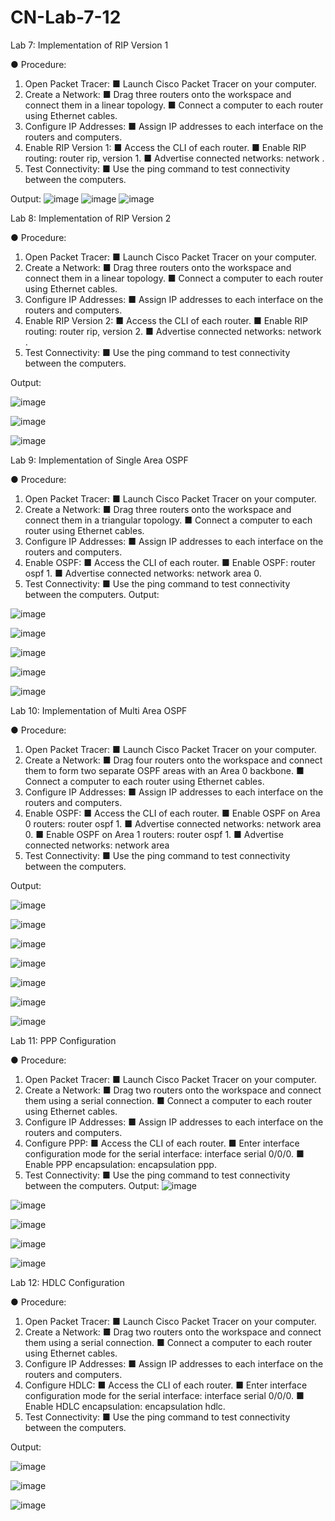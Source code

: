 # CN-Lab-7-12
Lab 7: Implementation of RIP Version 1

● Procedure:
1. Open Packet Tracer:
■ Launch Cisco Packet Tracer on your computer.
2. Create a Network:
■ Drag three routers onto the workspace and connect them in a linear topology.
■ Connect a computer to each router using Ethernet cables.
3. Configure IP Addresses:
■ Assign IP addresses to each interface on the routers and computers.
4. Enable RIP Version 1:
■ Access the CLI of each router.
■ Enable RIP routing: router rip, version 1.
■ Advertise connected networks: network <network address>.
5. Test Connectivity:
■ Use the ping command to test connectivity between the computers.


Output:
![image](https://github.com/user-attachments/assets/a328525b-38e9-4810-838c-18f97c8c177e)
![image](https://github.com/user-attachments/assets/3d23f3a7-3389-434e-80a1-9c27ee759790)
![image](https://github.com/user-attachments/assets/76b4e120-5391-4855-9258-35f88bfc5f5b)
 
Lab 8: Implementation of RIP Version 2

● Procedure:
1. Open Packet Tracer:
■ Launch Cisco Packet Tracer on your computer.
2. Create a Network:
■ Drag three routers onto the workspace and connect them in a linear topology.
■ Connect a computer to each router using Ethernet cables.
3. Configure IP Addresses:
■ Assign IP addresses to each interface on the routers and computers.
4. Enable RIP Version 2:
■ Access the CLI of each router.
■ Enable RIP routing: router rip, version 2.
■ Advertise connected networks: network <network address>.
5. Test Connectivity:
■ Use the ping command to test connectivity between the computers.


Output:

![image](https://github.com/user-attachments/assets/f18bdf82-07ed-4ffa-9928-80ce9e2d8b7a)

 ![image](https://github.com/user-attachments/assets/de4bff13-ba14-41a6-9908-788811756b73)

 ![image](https://github.com/user-attachments/assets/7311d51b-d4e9-448c-8212-d86373d62e3d)
 
Lab 9: Implementation of Single Area OSPF

● Procedure:
1. Open Packet Tracer:
■ Launch Cisco Packet Tracer on your computer.
2. Create a Network:
■ Drag three routers onto the workspace and connect them in a triangular topology.
■ Connect a computer to each router using Ethernet cables.
3. Configure IP Addresses:
■ Assign IP addresses to each interface on the routers and computers.
4. Enable OSPF:
■ Access the CLI of each router.
■ Enable OSPF: router ospf 1.
■ Advertise connected networks: network <network address> area 0.
5. Test Connectivity:
■ Use the ping command to test connectivity between the computers.
Output:


![image](https://github.com/user-attachments/assets/75fcefd3-7a24-49aa-a844-1656ecc3468c)

 
 ![image](https://github.com/user-attachments/assets/cd081959-72de-4a72-b734-14c2db820779)



![image](https://github.com/user-attachments/assets/5ef46504-6ee4-4e49-ba9a-d8c2f4112134)


![image](https://github.com/user-attachments/assets/4d02fec4-8014-43df-acfa-93191d515949)

 
 ![image](https://github.com/user-attachments/assets/f669d402-4d9c-4e33-ab9b-faa8d3a7c657)

 
Lab 10: Implementation of Multi Area OSPF

● Procedure:
1. Open Packet Tracer:
■ Launch Cisco Packet Tracer on your computer.
2. Create a Network:
■ Drag four routers onto the workspace and connect them to form two separate OSPF areas with an Area 0 backbone.
■ Connect a computer to each router using Ethernet cables.
3. Configure IP Addresses:
■ Assign IP addresses to each interface on the routers and computers.
4. Enable OSPF:
■ Access the CLI of each router.
■ Enable OSPF on Area 0 routers: router ospf 1.
■ Advertise connected networks: network <network address> area 0.
■ Enable OSPF on Area 1 routers: router ospf 1.
■ Advertise connected networks: network <network address> area
5. Test Connectivity:
■ Use the ping command to test connectivity between the computers.


Output:


 ![image](https://github.com/user-attachments/assets/886349a1-a16a-4d70-a8bb-dabebccd3567)

 

![image](https://github.com/user-attachments/assets/3366efb5-b1d5-44ca-a483-5d62f25b6acb)


![image](https://github.com/user-attachments/assets/156b6c42-334b-4771-b2e8-f786ae3e4c7b)



![image](https://github.com/user-attachments/assets/d871fad3-65cf-4721-92fb-fa87589f62da)

 
 ![image](https://github.com/user-attachments/assets/13901938-02df-4ac0-9679-0e56313f6233)


![image](https://github.com/user-attachments/assets/90c84b84-cec7-42b7-a0c5-29735e27b9eb)



![image](https://github.com/user-attachments/assets/b32e313f-0f43-43fb-ab91-2bbd9d01865f)


Lab 11: PPP Configuration

● Procedure:
1. Open Packet Tracer:
■ Launch Cisco Packet Tracer on your computer.
2. Create a Network:
■ Drag two routers onto the workspace and connect them using a serial connection.
■ Connect a computer to each router using Ethernet cables.
3. Configure IP Addresses:
■ Assign IP addresses to each interface on the routers and computers.
4. Configure PPP:
■ Access the CLI of each router.
■ Enter interface configuration mode for the serial interface: interface serial 0/0/0.
■ Enable PPP encapsulation: encapsulation ppp.
5. Test Connectivity:
■ Use the ping command to test connectivity between the computers.
Output:
 ![image](https://github.com/user-attachments/assets/20d9f00a-6d6e-4000-a8f3-106332d4a930)

 

![image](https://github.com/user-attachments/assets/66d357ea-99c8-4250-971b-c9891982bd2f)





![image](https://github.com/user-attachments/assets/cf74eb87-f1b0-4c37-8037-2d2b9e18fc5e)



 

 ![image](https://github.com/user-attachments/assets/740aab6e-edc1-42f7-b1ba-333e0066e4fe)



![image](https://github.com/user-attachments/assets/542c7462-6bd9-4793-b9a6-09e9daf47fe7)

 
Lab 12: HDLC Configuration

● Procedure:
1. Open Packet Tracer:
■ Launch Cisco Packet Tracer on your computer.
2. Create a Network:
■ Drag two routers onto the workspace and connect them using a serial connection.
■ Connect a computer to each router using Ethernet cables.
3. Configure IP Addresses:
■ Assign IP addresses to each interface on the routers and computers.
4. Configure HDLC:
■ Access the CLI of each router.
■ Enter interface configuration mode for the serial interface: interface serial 0/0/0.
■ Enable HDLC encapsulation: encapsulation hdlc.
5. Test Connectivity:
■ Use the ping command to test connectivity between the computers.


Output:


![image](https://github.com/user-attachments/assets/217d881c-eff0-4dbe-b381-cfbd6b95f458)

![image](https://github.com/user-attachments/assets/51508e31-4816-4c9a-85e5-93fca119aa0c)

![image](https://github.com/user-attachments/assets/4115f181-882f-4c2a-b02a-05a4a377ca2a)
